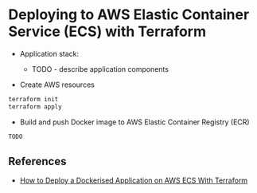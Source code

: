 # Deploying to AWS Elastic Container Service (ECS) with Terraform

- Application stack:

  - TODO - describe application components

- Create AWS resources

```bash
terraform init
terraform apply
```

- Build and push Docker image to AWS Elastic Container Registry (ECR)

```bash
TODO
```

## References

- [How to Deploy a Dockerised Application on AWS ECS With Terraform](https://medium.com/p/3e6bceb48785)
